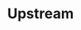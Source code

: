 ---
# Feel free to add content and custom Front Matter to this file.
# To modify the layout, see https://jekyllrb.com/docs/themes/#overriding-theme-defaults

layout: home
title: Upstream
heading: Coding for the Unreached
subheading: A community of developers innovating together to advance church planting efforts.
button_newsletter: true
cover: guy_mountains_sunset.jpg
---
